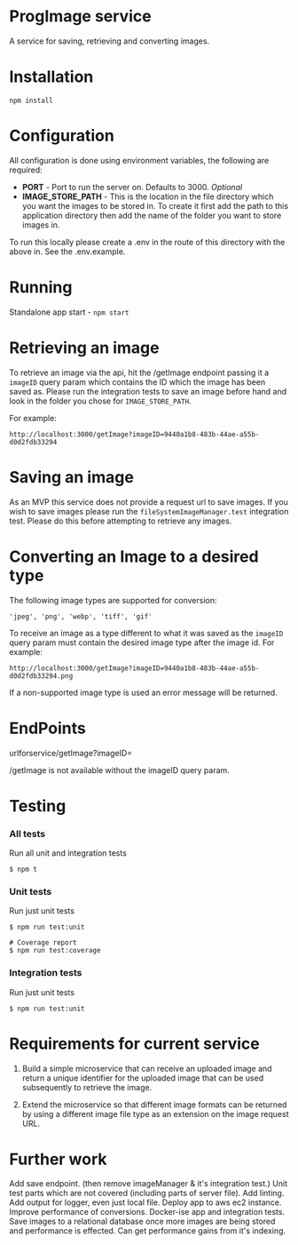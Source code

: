 # ProgImage service 

A service for saving, retrieving and converting images.

# Installation

`npm install`

# Configuration

All configuration is done using environment variables, the following are required:

- **PORT** - Port to run the server on. Defaults to 3000. _Optional_
- **IMAGE_STORE_PATH** - This is the location in the file directory which you want the images to be stored in. To create it first add the path to this application directory then add the name of the folder you want to store images in.

To run this locally please create a .env in the route of this directory with the above in. See the .env.example. 

# Running

Standalone app start - `npm start`

# Retrieving an image 

To retrieve an image via the api, hit the /getImage endpoint passing it a `imageID` query param which contains the ID which the image has been saved as. Please run the integration tests to save an image before hand and look in the folder you chose for `IMAGE_STORE_PATH`.

For example:

`http://localhost:3000/getImage?imageID=9440a1b8-483b-44ae-a55b-d0d2fdb33294`

# Saving an image 

As an MVP this service does not provide a request url to save images. If you wish to save images please run the `fileSystemImageManager.test` integration test. Please do this before attempting to retrieve any images.

# Converting an Image to a desired type

The following image types are supported for conversion:
```
'jpeg', 'png', 'webp', 'tiff', 'gif'
```

To receive an image as a type different to what it was saved as the `imageID` query param must contain the desired image type after the image id. For example:

`http://localhost:3000/getImage?imageID=9440a1b8-483b-44ae-a55b-d0d2fdb33294.png`

If a non-supported image type is used an error message will be returned.

# EndPoints 

urlforservice/getImage?imageID=

/getImage is not available without the imageID query param.

# Testing

### All tests

Run all unit and integration tests

```
$ npm t
```

### Unit tests

Run just unit tests

```
$ npm run test:unit

# Coverage report
$ npm run test:coverage
```

### Integration tests

Run just unit tests

```
$ npm run test:unit
```

# Requirements for current service

1.  Build a simple microservice that can receive an uploaded image and return a unique identifier for the uploaded image that can be used subsequently to retrieve the image. 

2.  Extend the microservice so that different image formats can be returned by using a different image file type as an extension on the image request URL.

# Further work

Add save endpoint. (then remove imageManager & it's integration test.)
Unit test parts which are not covered (including parts of server file).
Add linting.
Add output for logger, even just local file.
Deploy app to aws ec2 instance.
Improve performance of conversions.
Docker-ise app and integration tests. 
Save images to a relational database once more images are being stored and performance is effected. Can get performance gains from it's indexing. 